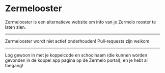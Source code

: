 # Zermelooster
Zermelooster is een alternatieve website om info van je Zermelo rooster te laten zien.

-----------------------------------------------

Zermelooster wordt niet actief onderhouden! Pull-requests zijn welkom

-----------------------------------------------

Log gewoon in met je koppelcode en schoolnaam (die kunnen worden gevonden in de koppel app pagina op de Zermelo portal), en je hebt al toegang!

